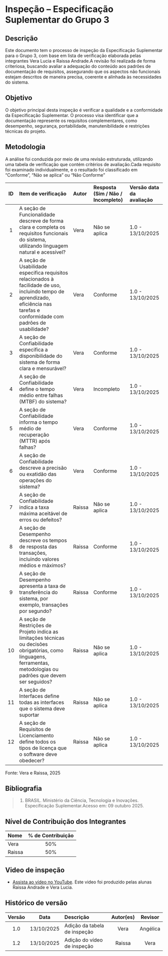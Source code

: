 # Inspeção – Especificação Suplementar do Grupo 3
## Descrição

Este documento tem o processo de inspeção da Especificação Suplementar para o Grupo 3, com base em lista de verificação elaborada pelas integrantes Vera Lucia e Raissa Andrade.A revisão foi realizada de forma criteriosa, buscando avaliar a adequação do conteúdo aos padrões de documentação de requisitos, assegurando que os aspectos não funcionais estejam descritos de maneira precisa, coerente e alinhada às necessidades do sistema.

## Objetivo

O objetivo principal desta inspeção é verificar a qualidade e a conformidade da Especificação Suplementar. O processo visa identificar que a documentação represente os requisitos complementares, como desempenho, segurança, portabilidade, manutenibilidade e restrições técnicas do projeto.

##  Metodologia

A análise foi conduzida por meio de uma revisão estruturada, utilizando uma tabela de verificação que contém critérios de avaliação.Cada requisito foi examinado individualmente, e o resultado foi classificado em “Conforme”, “Não se aplica” ou “Não Conforme”

|  ID  | Item de verificação                                                                                                                                                              | Autor     | Resposta (Sim / Não / Incompleto) | Versão data da avaliação |
|:----:|:---------------------------------------------------------------------------------------------------------------------------------------------------------------------------------|:----------|:----------------------------------|:-------------------------|
|  1   | A seção de Funcionalidade descreve de forma clara e completa os requisitos funcionais do sistema, utilizando linguagem natural e acessível?                                      | Vera      | Não se aplica                     | 1.0 - 13/10/2025         |
|  2   | A seção de Usabilidade especifica requisitos relacionados à facilidade de uso, incluindo tempo de aprendizado, eficiência nas tarefas e conformidade com padrões de usabilidade? | Vera      | Conforme                          | 1.0 - 13/10/2025         |
|  3   | A seção de Confiabilidade especifica a disponibilidade do sistema de forma clara e mensurável?                                                                                   | Vera      | Conforme                          | 1.0 - 13/10/2025         |
|  4   | A seção de Confiabilidade define o tempo médio entre falhas (MTBF) do sistema?                                                                                                   | Vera      | Incompleto                        | 1.0 - 13/10/2025         |
|  5   | A seção de Confiabilidade informa o tempo médio de recuperação (MTTR) após falhas?                                                                                               | Vera      | Conforme                          | 1.0 - 13/10/2025         |
|  6   | A seção de Confiabilidade descreve a precisão ou exatidão das operações do sistema?                                                                                              | Vera      | Conforme                          | 1.0 - 13/10/2025         |
|  7   | A seção de Confiabilidade indica a taxa máxima aceitável de erros ou defeitos?                                                                                                   | Raissa    | Não se aplica                     | 1.0 - 13/10/2025         |
|  8   | A seção de Desempenho descreve os tempos de resposta das transações, incluindo valores médios e máximos?                                                                         | Raissa    | Conforme                          | 1.0 - 13/10/2025         |
|  9   | A seção de Desempenho apresenta a taxa de transferência do sistema, por exemplo, transações por segundo?                                                                         | Raissa    | Conforme                          | 1.0 - 13/10/2025         |
|  10  | A seção de Restrições de Projeto indica as limitações técnicas ou decisões obrigatórias, como linguagens, ferramentas, metodologias ou padrões que devem ser seguidos?           | Raissa    | Não se aplica                     | 1.0 - 13/10/2025         |
|  11  | A seção de Interfaces define todas as interfaces que o sistema deve suportar                                                                                                     | Raissa    | Não se aplica                     | 1.0 - 13/10/2025         |
|  12  | A seção de Requisitos de Licenciamento define todos os tipos de licença que  o software deve obedecer?                                                                           | Raissa    | Não se aplica                     | 1.0 - 13/10/2025         |

Fonte: Vera e Raissa, 2025

## Bibliografia

> 1. BRASIL. Ministério da Ciência, Tecnologia e Inovações. Especificação Suplementar.Acesso em: 09 outubro 2025.

## Nível de Contribuição dos Integrantes

| Nome   | % de Contribuição |
|:-------|:-----------------:|
| Vera   |        50%        |
| Raissa |        50%        |


## Video de inspeção 
- [Assista ao vídeo no YouTube](https://youtu.be/TS2Z9XyKNpI). Este video foi produzido pelas alunas Raissa Andrade e Vera Lucia.

## Histórico de versão

| Versão |    Data     | Descrição                     | Autor(es) | Revisor  |
|:------:|:-----------:|:------------------------------|:---------:|:--------:|
|  1.0   | 13/10/2025  | Adição da tabela de inspeção  |  Vera	    | Angélica |
|  1.2   | 13/10/2025  | Adição do vídeo de inspeção   |  Raissa   |  Vera    |


